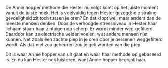 
De Annie hopper methode die Hester nu volgt komt op het juiste moment vanuit de juiste hoek. Het is veelvuldig tegen Hester gezegd: die straling gevoeligheid zit toch tussen je oren? En dat klopt wel, maar anders dan de meeste mensen denken. Door de verhoogde stressniveau in Hester haar lichaam staan haar zintuigen op scherp. Er wordt minder weg gefilterd. Daardoor kan ze electrische velden voelen, wat andere mensen niet kunnen. Net zoals een zachte piep in je oren door je hersenen weggefilterd wordt. Als dat niet zou gebeuren zou je gek worden van die piep.

Dit is waar Annie hopper van uit gaat en waar haar methode op gebaseerd is. En nu kan Hester ook luisteren, want Annie hopper begrijpt haar. 
